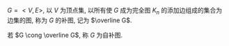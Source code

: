 $G=<V,E>$, 以 $V$ 为顶点集, 以所有使 $G$ 成为完全图 $K_n$ 的添加边组成的集合为边集的图, 称为 $G$ 的补图, 记为 $\overline G$. 

若 $G \cong \overline G$, 称 $G$ 为自补图. 